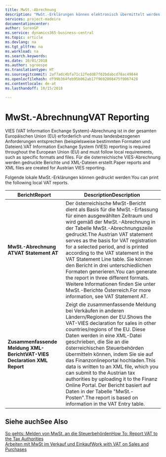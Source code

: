 ```yaml
---
title: MwSt.-Abrechnung
description: "MwSt.-Erklärungen können elektronisch übermittelt werden."
services: project-madeira
documentationcenter: 
author: SorenGP
ms.service: dynamics365-business-central
ms.topic: article
ms.devlang: na
ms.tgt_pltfrm: na
ms.workload: na
ms.search.keywords: 
ms.date: 10/01/2018
ms.author: sgroespe
ms.translationtype: HT
ms.sourcegitcommit: 2af7adc4bfa71c12fedd87f02bdabcd78ac49844
ms.openlocfilehash: df99b364feb95b062ab17f9692008475f9067428
ms.contentlocale: de-at
ms.lasthandoff: 10/15/2018

---
```

# <a name="vat-reporting"></a><span data-ttu-id="1be27-103">MwSt.-Abrechnung</span><span class="sxs-lookup"><span data-stu-id="1be27-103">VAT Reporting</span></span>
<span data-ttu-id="1be27-104">VIES (VAT Information Exchange System)-Abrechnung ist in der gesamten Europäischen Union (EU) erforderlich und muss landesbezogenen Anforderungen entsprechen (beispielsweise bestimmten Formaten und Dateien).</span><span class="sxs-lookup"><span data-stu-id="1be27-104">VAT Information Exchange System (VIES) reporting is required throughout the European Union (EU) and must follow local requirements, such as specific formats and files.</span></span> <span data-ttu-id="1be27-105">Für die österreichische VIES-Abrechnung werden gedruckte Berichte und XML-Dateien erstellt.</span><span class="sxs-lookup"><span data-stu-id="1be27-105">Paper reports and XML files are created for Austrian VIES reporting.</span></span>

<span data-ttu-id="1be27-106">Folgende lokale MwSt.-Erklärungen können gedruckt werden:</span><span class="sxs-lookup"><span data-stu-id="1be27-106">You can print the following local VAT reports.</span></span>  

|<span data-ttu-id="1be27-107">Bericht</span><span class="sxs-lookup"><span data-stu-id="1be27-107">Report</span></span>|<span data-ttu-id="1be27-108">Description</span><span class="sxs-lookup"><span data-stu-id="1be27-108">Description</span></span>|  
|------------|---------------------------------------|  
|<span data-ttu-id="1be27-109">**MwSt.-Abrechnung AT**</span><span class="sxs-lookup"><span data-stu-id="1be27-109">**VAT Statement AT**</span></span>|<span data-ttu-id="1be27-110">Der österreichische MwSt-Bericht dient als Basis für die MwSt.-Erfassung für einen ausgewählten Zeitraum und wird gemäß der MwSt.-Abrechnung in der Tabelle MwSt.-Abrechnungszeile gedruckt.</span><span class="sxs-lookup"><span data-stu-id="1be27-110">The Austrian VAT statement serves as the basis for VAT registration for a selected period, and is printed according to the VAT statement in the VAT Statement Line table.</span></span> <span data-ttu-id="1be27-111">Sie können den Bericht in drei unterschiedlichen Formaten generieren.</span><span class="sxs-lookup"><span data-stu-id="1be27-111">You can generate the report in three different formats.</span></span> <span data-ttu-id="1be27-112">Weitere Informationen finden Sie unter MwSt.-Berichte Österreich.</span><span class="sxs-lookup"><span data-stu-id="1be27-112">For more information, see VAT Statement AT.</span></span>|  
|<span data-ttu-id="1be27-113">**Zusammenfassende Meldung XML-Bericht**</span><span class="sxs-lookup"><span data-stu-id="1be27-113">**VAT-VIES Declaration XML Report**</span></span>|<span data-ttu-id="1be27-114">Zeigt die zusammenfassende Meldung bei Verkäufen in anderen Ländern/Regionen der EU.</span><span class="sxs-lookup"><span data-stu-id="1be27-114">Shows the VAT-VIES declaration for sales in other countries/regions of the EU.</span></span> <span data-ttu-id="1be27-115">Diese Daten werden in eine XML-Datei geschrieben, die Sie an die österreichischen Steuerbehörden übermitteln können, indem Sie sie auf das Finanzonlineportal hochladen.</span><span class="sxs-lookup"><span data-stu-id="1be27-115">This data is written to an XML file, which you can submit to the Austrian tax authorities by uploading it to the Finanz Online Portal.</span></span> <span data-ttu-id="1be27-116">Der Bericht basiert auf Daten in der Tabelle "MwSt.-Posten".</span><span class="sxs-lookup"><span data-stu-id="1be27-116">The report is based on information in the VAT Entry table.</span></span>|  

## <a name="see-also"></a><span data-ttu-id="1be27-117">Siehe auch</span><span class="sxs-lookup"><span data-stu-id="1be27-117">See Also</span></span>  
[<span data-ttu-id="1be27-118">So gehts: Melden von MwSt. an die Steuerbehörden</span><span class="sxs-lookup"><span data-stu-id="1be27-118">How To: Report VAT to the Tax Authorities</span></span>](../../finance-how-report-vat.md)  
[<span data-ttu-id="1be27-119">Arbeiten mit MwSt im Verkauf und Einkauf</span><span class="sxs-lookup"><span data-stu-id="1be27-119">Work with VAT on Sales and Purchases</span></span>](../../finance-work-with-vat.md)

